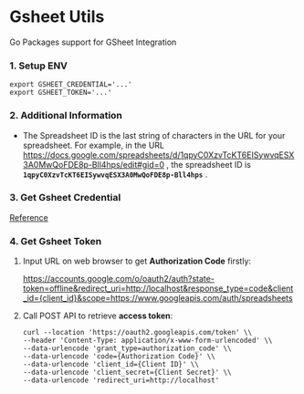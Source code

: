 # Gsheet Utils
Go Packages support for GSheet Integration

### 1. Setup ENV

    export GSHEET_CREDENTIAL='...'
    export GSHEET_TOKEN='...'

### 2. Additional Information

* The Spreadsheet ID is the last string of characters in the URL for your spreadsheet. For example, in the URL https://docs.google.com/spreadsheets/d/1qpyC0XzvTcKT6EISywvqESX3A0MwQoFDE8p-Bll4hps/edit#gid=0 , the spreadsheet ID is **``1qpyC0XzvTcKT6EISywvqESX3A0MwQoFDE8p-Bll4hps``** .


### 3. Get Gsheet Credential

[Reference](https://developers.google.com/sheets/api/quickstart/go#authorize_credentials_for_a_desktop_application)


### 4. Get Gsheet Token

1. Input URL on web browser to get **Authorization Code** firstly:

    https://accounts.google.com/o/oauth2/auth?state-token=offline&redirect_uri=http://localhost&response_type=code&client_id={client_id}&scope=https://www.googleapis.com/auth/spreadsheets


2. Call POST API to retrieve **access token**:

    `curl --location 'https://oauth2.googleapis.com/token' \\`<br>
    `--header 'Content-Type: application/x-www-form-urlencoded' \\`<br>
    `--data-urlencode 'grant_type=authorization_code' \\`<br>
    `--data-urlencode 'code={Authorization Code}' \\`<br>
    `--data-urlencode 'client_id={Client ID}' \\`<br>
    `--data-urlencode 'client_secret={Client Secret}' \\`<br>
    `--data-urlencode 'redirect_uri=http://localhost'`
